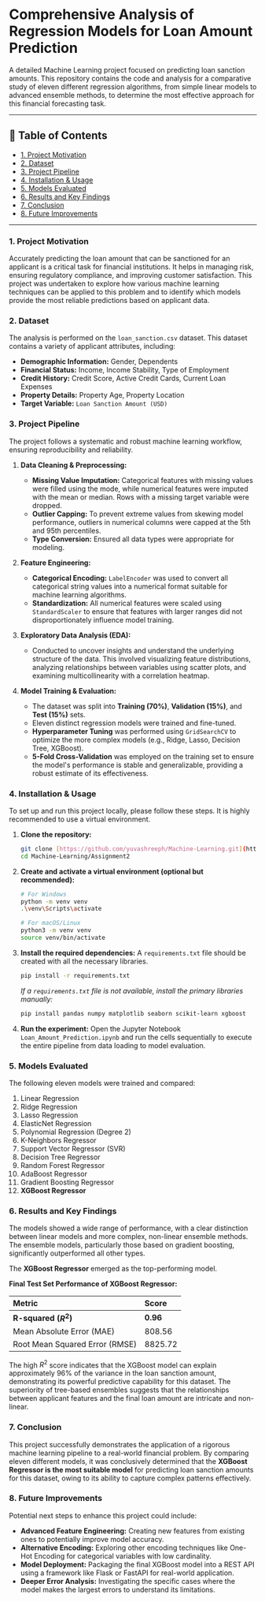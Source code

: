 # Comprehensive Analysis of Regression Models for Loan Amount Prediction


A detailed Machine Learning project focused on predicting loan sanction amounts. This repository contains the code and analysis for a comparative study of eleven different regression algorithms, from simple linear models to advanced ensemble methods, to determine the most effective approach for this financial forecasting task.

---

## 📖 Table of Contents

* [1. Project Motivation](#1-project-motivation)
* [2. Dataset](#2-dataset)
* [3. Project Pipeline](#3-project-pipeline)
* [4. Installation & Usage](#4-installation--usage)
* [5. Models Evaluated](#5-models-evaluated)
* [6. Results and Key Findings](#6-results-and-key-findings)
* [7. Conclusion](#7-conclusion)
* [8. Future Improvements](#8-future-improvements)

---

### 1. Project Motivation

Accurately predicting the loan amount that can be sanctioned for an applicant is a critical task for financial institutions. It helps in managing risk, ensuring regulatory compliance, and improving customer satisfaction. This project was undertaken to explore how various machine learning techniques can be applied to this problem and to identify which models provide the most reliable predictions based on applicant data.

### 2. Dataset

The analysis is performed on the `loan_sanction.csv` dataset. This dataset contains a variety of applicant attributes, including:
* **Demographic Information:** Gender, Dependents
* **Financial Status:** Income, Income Stability, Type of Employment
* **Credit History:** Credit Score, Active Credit Cards, Current Loan Expenses
* **Property Details:** Property Age, Property Location
* **Target Variable:** `Loan Sanction Amount (USD)`

### 3. Project Pipeline

The project follows a systematic and robust machine learning workflow, ensuring reproducibility and reliability.

1.  **Data Cleaning & Preprocessing:**
    * **Missing Value Imputation:** Categorical features with missing values were filled using the mode, while numerical features were imputed with the mean or median. Rows with a missing target variable were dropped.
    * **Outlier Capping:** To prevent extreme values from skewing model performance, outliers in numerical columns were capped at the 5th and 95th percentiles.
    * **Type Conversion:** Ensured all data types were appropriate for modeling.

2.  **Feature Engineering:**
    * **Categorical Encoding:** `LabelEncoder` was used to convert all categorical string values into a numerical format suitable for machine learning algorithms.
    * **Standardization:** All numerical features were scaled using `StandardScaler` to ensure that features with larger ranges did not disproportionately influence model training.

3.  **Exploratory Data Analysis (EDA):**
    * Conducted to uncover insights and understand the underlying structure of the data. This involved visualizing feature distributions, analyzing relationships between variables using scatter plots, and examining multicollinearity with a correlation heatmap.

4.  **Model Training & Evaluation:**
    * The dataset was split into **Training (70%)**, **Validation (15%)**, and **Test (15%)** sets.
    * Eleven distinct regression models were trained and fine-tuned.
    * **Hyperparameter Tuning** was performed using `GridSearchCV` to optimize the more complex models (e.g., Ridge, Lasso, Decision Tree, XGBoost).
    * **5-Fold Cross-Validation** was employed on the training set to ensure the model's performance is stable and generalizable, providing a robust estimate of its effectiveness.

### 4. Installation & Usage

To set up and run this project locally, please follow these steps. It is highly recommended to use a virtual environment.

1.  **Clone the repository:**
    ```bash
    git clone [https://github.com/yuvashreeph/Machine-Learning.git](https://github.com/yuvashreeph/Machine-Learning.git)
    cd Machine-Learning/Assignment2
    ```

2.  **Create and activate a virtual environment (optional but recommended):**
    ```bash
    # For Windows
    python -m venv venv
    .\venv\Scripts\activate

    # For macOS/Linux
    python3 -m venv venv
    source venv/bin/activate
    ```

3.  **Install the required dependencies:**
    A `requirements.txt` file should be created with all the necessary libraries.
    ```bash
    pip install -r requirements.txt
    ```
    *If a `requirements.txt` file is not available, install the primary libraries manually:*
    ```bash
    pip install pandas numpy matplotlib seaborn scikit-learn xgboost
    ```

4.  **Run the experiment:**
    Open the Jupyter Notebook `Loan_Amount_Prediction.ipynb` and run the cells sequentially to execute the entire pipeline from data loading to model evaluation.

### 5. Models Evaluated

The following eleven models were trained and compared:
1.  Linear Regression
2.  Ridge Regression
3.  Lasso Regression
4.  ElasticNet Regression
5.  Polynomial Regression (Degree 2)
6.  K-Neighbors Regressor
7.  Support Vector Regressor (SVR)
8.  Decision Tree Regressor
9.  Random Forest Regressor
10. AdaBoost Regressor
11. Gradient Boosting Regressor
12. **XGBoost Regressor**

### 6. Results and Key Findings

The models showed a wide range of performance, with a clear distinction between linear models and more complex, non-linear ensemble methods. The ensemble models, particularly those based on gradient boosting, significantly outperformed all other types.

The **XGBoost Regressor** emerged as the top-performing model.

**Final Test Set Performance of XGBoost Regressor:**

| Metric | Score |
| :--- | :--- |
| **R-squared ($R^2$)** | **0.96** |
| Mean Absolute Error (MAE) | 808.56 |
| Root Mean Squared Error (RMSE) | 8825.72 |

The high $R^2$ score indicates that the XGBoost model can explain approximately 96% of the variance in the loan sanction amount, demonstrating its powerful predictive capability for this dataset. The superiority of tree-based ensembles suggests that the relationships between applicant features and the final loan amount are intricate and non-linear.

### 7. Conclusion

This project successfully demonstrates the application of a rigorous machine learning pipeline to a real-world financial problem. By comparing eleven different models, it was conclusively determined that the **XGBoost Regressor is the most suitable model** for predicting loan sanction amounts for this dataset, owing to its ability to capture complex patterns effectively.

### 8. Future Improvements

Potential next steps to enhance this project could include:
* **Advanced Feature Engineering:** Creating new features from existing ones to potentially improve model accuracy.
* **Alternative Encoding:** Exploring other encoding techniques like One-Hot Encoding for categorical variables with low cardinality.
* **Model Deployment:** Packaging the final XGBoost model into a REST API using a framework like Flask or FastAPI for real-world application.
* **Deeper Error Analysis:** Investigating the specific cases where the model makes the largest errors to understand its limitations.
